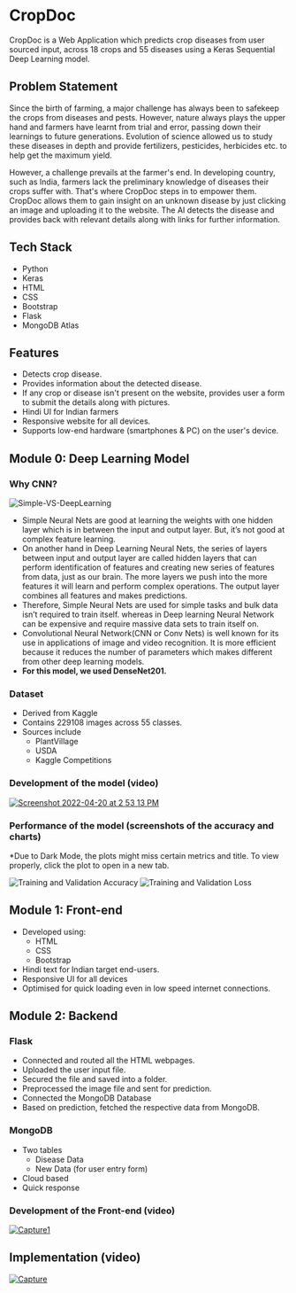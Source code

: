 # CropDoc
CropDoc is a Web Application which predicts crop diseases from user sourced input, across 18 crops and 55 diseases using a Keras Sequential Deep Learning model.
## Problem Statement
Since the birth of farming, a major challenge has always been to safekeep the crops from diseases and pests. However, nature always plays the upper hand and farmers have learnt from trial and error, passing down their learnings to future generations. Evolution of science allowed us to study these diseases in depth and provide fertilizers, pesticides, herbicides etc. to help get the maximum yield.

However, a challenge prevails at the farmer's end. In developing country, such as India, farmers lack the preliminary knowledge of diseases their crops suffer with. That's where CropDoc steps in to empower them. CropDoc allows them to gain insight on an unknown disease by just clicking an image and uploading it to the website. The AI detects the disease and provides back with relevant details along with links for further information.
## Tech Stack
- Python
- Keras
- HTML
- CSS
- Bootstrap
- Flask
- MongoDB Atlas
## Features
- Detects crop disease.
- Provides information about the detected disease.
- If any crop or disease isn't present on the website, provides user a form to submit the details along with pictures.
- Hindi UI for Indian farmers
- Responsive website for all devices.
- Supports low-end hardware (smartphones & PC) on the user's device.
## Module 0: Deep Learning Model
### Why CNN?
![Simple-VS-DeepLearning](https://user-images.githubusercontent.com/42082976/164188704-10dba20e-b1b0-42e4-bf06-5a3d43e55c4a.jpeg)
- Simple Neural Nets are good at learning the weights with one hidden layer which is in between the input and output layer. But, it’s not good at complex feature learning.
- On another hand in  Deep Learning Neural Nets, the series of layers between input and output layer are called hidden layers that can perform identification of features and creating new series of features from data, just as our brain. The more layers we push into the more features it will learn and perform complex operations. The output layer combines all features and makes predictions.
- Therefore, Simple Neural Nets are used for simple tasks and bulk data isn’t required to train itself. whereas in Deep learning Neural Network can be expensive and require massive data sets to train itself on. 
- Convolutional Neural Network(CNN or Conv Nets) is well known for its use in applications of image and video recognition. It is more efficient because it reduces the number of parameters which makes different from other deep learning models.
- **For this model, we used DenseNet201.**
### Dataset
- Derived from Kaggle
- Contains 229108 images across 55 classes.
- Sources include
  - PlantVillage
  - USDA
  - Kaggle Competitions
### Development of the model (video)
[![Screenshot 2022-04-20 at 2 53 13 PM](https://user-images.githubusercontent.com/42082976/164196344-e4f1f115-c428-4600-88b0-a876c984e1a3.png)](https://youtu.be/Kz2f_YFx5js)
### Performance of the model (screenshots of the accuracy and charts)
*Due to Dark Mode, the plots might miss certain metrics and title. To view properly, click the plot to open in a new tab.

![Training and Validation Accuracy](https://user-images.githubusercontent.com/42082976/164190971-f6268e9e-57e4-4d68-9c1a-4917428a1c60.png)
![Training and Validation Loss](https://user-images.githubusercontent.com/42082976/164190997-ffbac7c1-85fc-4a9f-af44-2a6e59eb593a.png)
## Module 1: Front-end
- Developed using:
  - HTML
  - CSS
  - Bootstrap
- Hindi text for Indian target end-users.
- Responsive UI for all devices
- Optimised for quick loading even in low speed internet connections.
## Module 2: Backend
### Flask
- Connected and routed all the HTML webpages.
- Uploaded the user input file.
- Secured the file and saved into a folder.
- Preprocessed the image file and sent for prediction.
- Connected the MongoDB Database
- Based on prediction, fetched the respective data from MongoDB.
### MongoDB
- Two tables
  - Disease Data
  - New Data (for user entry form)
- Cloud based
- Quick response
### Development of the Front-end (video)
[![Capture1](https://user-images.githubusercontent.com/42082976/164280334-6dc5eee4-3989-4eb6-8f79-83c57b9750c6.JPG)](https://youtu.be/m4adcrkkdeY)
## Implementation (video)
[![Capture](https://user-images.githubusercontent.com/42082976/164277837-88be32e8-1277-4b2e-ae00-a82cfd57840d.JPG)](https://www.youtube.com/watch?v=NIJWenfImOo)


